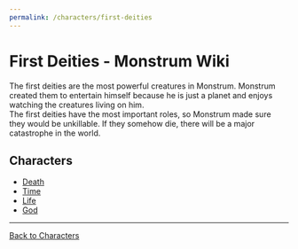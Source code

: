 ```yaml
---
permalink: /characters/first-deities
---
```

# First Deities - Monstrum Wiki

The first deities are the most powerful creatures in Monstrum. Monstrum created them to entertain himself because he is just a planet and enjoys watching the creatures living on him.  
The first deities have the most important roles, so Monstrum made sure they would be unkillable. If they somehow die, there will be a major catastrophe in the world.

## Characters
- [Death](Death.md)
- [Time](Time.md)
- [Life](Life.md)
- [God](God.md)

---

[Back to Characters](../characters.md)
